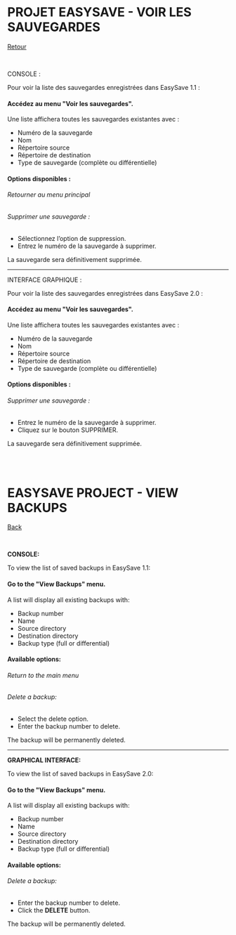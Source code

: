 # PROJET EASYSAVE - VOIR LES SAUVEGARDES
[Retour](../UserDocumentation.md)

</br>

CONSOLE :

Pour voir la liste des sauvegardes enregistrées dans EasySave 1.1 :

#### Accédez au menu "Voir les sauvegardes".
Une liste affichera toutes les sauvegardes existantes avec :

- Numéro de la sauvegarde
- Nom
- Répertoire source
- Répertoire de destination
- Type de sauvegarde (complète ou différentielle)

#### Options disponibles :
###### Retourner au menu principal
###### Supprimer une sauvegarde :
- Sélectionnez l’option de suppression.
- Entrez le numéro de la sauvegarde à supprimer.

La sauvegarde sera définitivement supprimée.

---

INTERFACE GRAPHIQUE :

Pour voir la liste des sauvegardes enregistrées dans EasySave 2.0 :

#### Accédez au menu "Voir les sauvegardes".
Une liste affichera toutes les sauvegardes existantes avec :

- Numéro de la sauvegarde
- Nom
- Répertoire source
- Répertoire de destination
- Type de sauvegarde (complète ou différentielle)

#### Options disponibles :
###### Supprimer une sauvegarde :
- Entrez le numéro de la sauvegarde à supprimer.
- Cliquez sur le bouton SUPPRIMER.

La sauvegarde sera définitivement supprimée.

</br>
</br>

# **EASYSAVE PROJECT - VIEW BACKUPS**  
[Back](../UserDocumentation.md)

</br>

**CONSOLE:**  

To view the list of saved backups in EasySave 1.1:  

#### Go to the "View Backups" menu.  
A list will display all existing backups with:  

- Backup number  
- Name  
- Source directory  
- Destination directory  
- Backup type (full or differential)  

#### Available options:  
###### Return to the main menu  
###### Delete a backup:  
- Select the delete option.  
- Enter the backup number to delete.  

The backup will be permanently deleted.  

---  

**GRAPHICAL INTERFACE:**  

To view the list of saved backups in EasySave 2.0:  

#### Go to the "View Backups" menu.  
A list will display all existing backups with:  

- Backup number  
- Name  
- Source directory  
- Destination directory  
- Backup type (full or differential)  

#### Available options:  
###### Delete a backup:  
- Enter the backup number to delete.  
- Click the **DELETE** button.  

The backup will be permanently deleted.